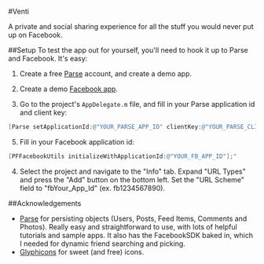 #Venti

A private and social sharing experience for all the stuff you would never put up on Facebook.

##Setup
To test the app out for yourself, you'll need to hook it up to Parse and Facebook. It's easy:

1. Create a free [Parse](https://parse.com/apps) account, and create a demo app.

2. Create a demo [Facebook app](https://developers.facebook.com/apps).

3. Go to the project's `AppDelegate.m` file, and fill in your Parse application id and client key:

```objective-c
[Parse setApplicationId:@"YOUR_PARSE_APP_ID" clientKey:@"YOUR_PARSE_CLIENT_KEY];"
```

5. Fill in your Facebook application id:

```objective-c
[PFFacebookUtils initializeWithApplicationId:@"YOUR_FB_APP_ID"];"
```

4. Select the project and navigate to the "Info" tab. Expand "URL Types" and press the "Add" button on the bottom left. Set the "URL Scheme" field to "fbYour_App_Id" (ex. fb1234567890).

##Acknowledgements
- [Parse](www.parse.com) for persisting objects (Users, Posts, Feed Items, Comments and Photos). Really easy and straightforward to use, with lots of helpful tutorials and sample apps. It also has the FacebookSDK baked in, which
I needed for dynamic friend searching and picking.
- [Glyphicons](glyphicons.com) for sweet (and free) icons.
